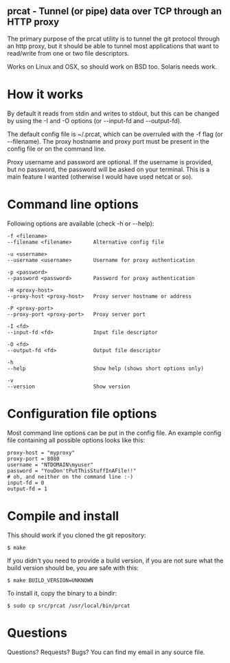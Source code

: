 prcat - Tunnel (or pipe) data over TCP through an HTTP proxy
------------------------------------------------------------

The primary purpose of the prcat utility is to tunnel the git protocol
through an http proxy, but it should be able to tunnel most applications
that want to read/write from one or two file descriptors.

Works on Linux and OSX, so should work on BSD too. Solaris needs work.

How it works
============

By default it reads from stdin and writes to stdout, but this can be
changed by using the -I and -O options (or --input-fd and --output-fd).

The default config file is ~/.prcat, which can be overruled with the -f
flag (or --filename). The proxy hostname and proxy port must be present
in the config file or on the command line.

Proxy username and password are optional. If the username is provided,
but no password, the password will be asked on your terminal. This is
a main feature I wanted (otherwise I would have used netcat or so).

Command line options
====================

Following options are available (check -h or --help):

    -f <filename>
    --filename <filename>       Alternative config file
    
    -u <username>
    --username <username>       Username for proxy authentication
    
    -p <password>
    --password <password>       Password for proxy authentication
    
    -H <proxy-host>
    --proxy-host <proxy-host>   Proxy server hostname or address
    
    -P <proxy-port>
    --proxy-port <proxy-port>   Proxy server port
    
    -I <fd>
    --input-fd <fd>             Input file descriptor
    
    -O <fd>
    --output-fd <fd>            Output file descriptor
    
    -h
    --help                      Show help (shows short options only)
    
    -v
    --version                   Show version

Configuration file options
==========================

Most command line options can be put in the config file. An example
config file containing all possible options looks like this:

    proxy-host = "myproxy"
    proxy-port = 8080
    username = "NTDOMAIN\myuser"
    password = "YouDon'tPutThisStuffInAFile!!"
    # oh, and neither on the command line :-)
    input-fd = 0
    output-fd = 1

Compile and install
===================

This should work if you cloned the git repository:

    $ make

If you didn't you need to provide a build version, if you are not sure
what the build version should be, you are safe with this:

    $ make BUILD_VERSION=UNKNOWN

To install it, copy the binary to a bindir:

    $ sudo cp src/prcat /usr/local/bin/prcat

Questions
=========

Questions? Requests? Bugs? You can find my email in any source file.

